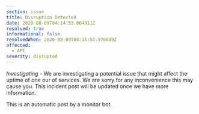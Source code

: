 ```yaml
---
section: issue
title: Disruption Detected
date: 2020-08-09T04:14:53.664911Z
resolved: true
informational: false
resolvedWhen: 2020-08-09T04:15:53.978849Z
affected:
  - API
severity: disrupted
---
```

*Investigating* - We are investigating a potential issue that might affect the uptime of one our of services. We are sorry for any inconvenience this may cause you. This incident post will be updated once we have more information.

This is an automatic post by a monitor bot.
        